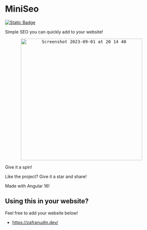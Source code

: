 # MiniSeo

[![Static Badge](https://img.shields.io/badge/Try_It_Now!-37a779?style=for-the-badge)](https://mini-seo.vercel.app/)

Simple SEO you can quickly add to your website!

<p align="center">
<kbd>
  <img width="400" alt="Screenshot 2023-09-01 at 20 14 40" src="https://github.com/Xavier-IV/mini-seo/assets/14009259/0d298073-326f-47e3-9e33-7b1df4451a77">
</kbd>
</p>

Give it a spin!

Like the project? Give it a star and share!

Made with Angular 16!

## Using this in your website?

Feel free to add your website below!

- https://zafranudin.dev/


